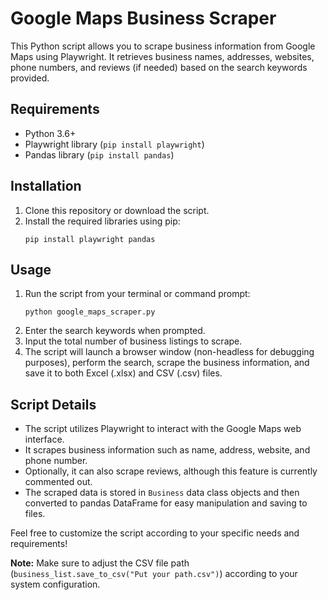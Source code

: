 # Google Maps Business Scraper

This Python script allows you to scrape business information from Google Maps using Playwright. It retrieves business names, addresses, websites, phone numbers, and reviews (if needed) based on the search keywords provided.

## Requirements
- Python 3.6+
- Playwright library (`pip install playwright`)
- Pandas library (`pip install pandas`)

## Installation
1. Clone this repository or download the script.
2. Install the required libraries using pip:
    ```
    pip install playwright pandas
    ```

## Usage
1. Run the script from your terminal or command prompt:
    ```
    python google_maps_scraper.py
    ```
2. Enter the search keywords when prompted.
3. Input the total number of business listings to scrape.
4. The script will launch a browser window (non-headless for debugging purposes), perform the search, scrape the business information, and save it to both Excel (.xlsx) and CSV (.csv) files.

## Script Details
- The script utilizes Playwright to interact with the Google Maps web interface.
- It scrapes business information such as name, address, website, and phone number.
- Optionally, it can also scrape reviews, although this feature is currently commented out.
- The scraped data is stored in `Business` data class objects and then converted to pandas DataFrame for easy manipulation and saving to files.

Feel free to customize the script according to your specific needs and requirements!

**Note:** Make sure to adjust the CSV file path (`business_list.save_to_csv("Put your path.csv")`) according to your system configuration.
